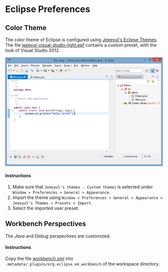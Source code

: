 # Eclipse Preferences
## Color Theme
The color theme of Eclipse is configured using [Jeeeyul's Eclipse Themes](https://github.com/jeeeyul/eclipse-themes). The file [jeeeyul-visual-studio-light.epf](jeeeyul-visual-studio-light.epf) contains a custom preset, with the look of Visual Studio 2012.

![screenshot](scrn-jeeeyul-visual-studio-light.PNG)

#### Instructions

1. Make sure that `Jeeeyul's themes - Custom themes` is selected under `Window > Preferences > General > Appearance`.
2. Import the theme using  `Window > Preferences > General > Appearance > Jeeeyul's Themes > Presets > Import`.
3. Select the imported user preset.

## Workbench Perspectives
The *Java* and *Debug* perspectives are customized.

#### Instructions
Copy the file [workbench.xmi](workbench.xmi) into `.metadata/.plugins/org.eclipse.e4.workbench` of the workspace directory. 
